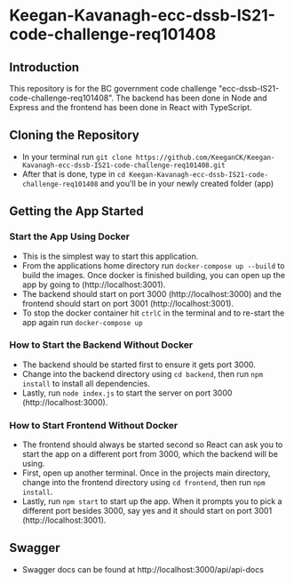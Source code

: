 # Keegan-Kavanagh-ecc-dssb-IS21-code-challenge-req101408

## Introduction
This repository is for the BC government code challenge "ecc-dssb-IS21-code-challenge-req101408". The backend has been done in Node and Express and the frontend has been done in React with TypeScript.

## Cloning the Repository

* In your terminal run ```git clone https://github.com/KeeganCK/Keegan-Kavanagh-ecc-dssb-IS21-code-challenge-req101408.git```
* After that is done, type in ```cd Keegan-Kavanagh-ecc-dssb-IS21-code-challenge-req101408``` and you'll be in your newly created folder (app)

## Getting the App Started
### Start the App Using Docker

* This is the simplest way to start this application. 
* From the applications home directory run ```docker-compose up --build``` to build the images. Once docker is finished building, you can open up the app by going to (http://localhost:3001). 
* The backend should start on port 3000 (http://localhost:3000) and the frontend should start on port 3001 (http://localhost:3001). 
* To stop the docker container hit ```ctrlC``` in the terminal and to re-start the app again run ```docker-compose up```

### How to Start the Backend Without Docker

* The backend should be started first to ensure it gets port 3000. 
* Change into the backend directory using ```cd backend```, then run ```npm install``` to install all dependencies. 
* Lastly, run ```node index.js``` to start the server on port 3000 (http://localhost:3000).

### How to Start Frontend Without Docker

* The frontend should always be started second so React can ask you to start the app on a different port from 3000, which the backend will be using. 
* First, open up another terminal. Once in the projects main directory, change into the frontend directory using ```cd frontend```, then run ```npm install```. 
* Lastly, run ```npm start``` to start up the app. When it prompts you to pick a different port besides 3000, say yes and it should start on port 3001 (http://localhost:3001).

## Swagger

* Swagger docs can be found at http://localhost:3000/api/api-docs